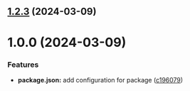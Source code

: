 ## [1.2.3](https://github.com/msnamruev/git-extended/compare/v1.0.0...v1.2.3) (2024-03-09)



# 1.0.0 (2024-03-09)


### Features

* **package.json:** add configuration for package ([c196079](https://github.com/msnamruev/git-extended/commit/c1960790e839a524b6b0fa244516b011a1d8b89a))



